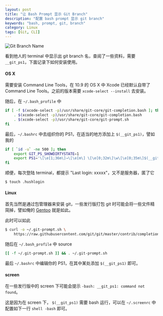 ```yaml
---
layout: post
title: "让 Bash Prompt 显示 Git Branch"
description: "配置 bash prompt 显示 git branch"
keywords: "bash, prompt, git, branch"
category: Linux
tags: [Git, CLI]
---
```


![Git Branch Name](http://cdn.09hd.com/images/2014/07/git-branch.png)

看到他人的 terminal 中显示出 git branch 名，查阅了一些资料，需要 `__git_ps1`，下面记录下如何安装使用。

<!-- more -->
#### OS X

需要安装 Command Line Tools，在 10.9 的 OS X 中 Xcode 已经默认自带了 Command Line Tools。之前的版本需要 `xcode-select --install` 去安装。

随后，在 `~/.bash_profile` 中

```sh
if [ -f $(xcode-select -p)/usr/share/git-core/git-completion.bash ]; then
    . $(xcode-select -p)/usr/share/git-core/git-completion.bash
    . $(xcode-select -p)/usr/share/git-core/git-prompt.sh
fi
```

最后，`~/.bashrc` 中去组织你的 PS1，在适当的地方添加上 `$(__git_ps1)`，譬如我的

```sh
if [ `id -u` -ne 500 ]; then
    export GIT_PS_SHOWDIRTYSTATE=1
    export PS1='\[\e[1;36m\]→\[\e[m\] \[\e[0;32m\]\w\[\e[0;35m\]$(__git_ps1)\[\e[1;32m\] \$\[\e[m\] '
fi
```

顺便，每次登陆 terminal，都提示 "Last login: xxxxx"，又不是服务器，匿了它

    $ touch .hushlogin

#### Linux

首先当然是通过包管理器来安装 git，一些发行版打包 git 时可能会将一些文件精简掉，譬如俺的 [Gentoo](https://bugs.gentoo.org/show_bug.cgi?id=477920) 就是如此。

此时可以如此

```sh
$ curl -o ~/.git-prompt.sh \
    https://raw.githubusercontent.com/git/git/master/contrib/completion/git-prompt.sh
```

随后在 `~/.bash_profile` 中 source

```sh
[[ -f ~/.git-prompt.sh ]] && . ~/.git-prompt.sh
```

最后 `~/.bashrc` 中编辑你的 PS1，在其中某处添加 `$(__git_ps1)` 即可。

#### screen

在一些发行版中的 screen 下可能会提示 `-bash: __git_ps1: command not found`。

这是因为在 screen 下， `$(__git_ps1)` 需要 bash 运行，可以在 `~/.screenrc` 中配置如下一行  `shell -bash` 即可。
